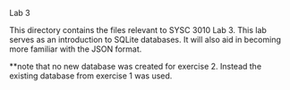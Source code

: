 Lab 3

This directory contains the files relevant to SYSC 3010 Lab 3.  This lab 
serves as an introduction to SQLite databases.  It will also aid in becoming 
more familiar with the JSON format.

**note that no new database was created for exercise 2.  Instead the existing
database from exercise 1 was used.
